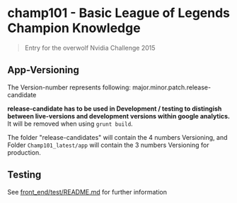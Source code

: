 # champ101 - Basic League of Legends Champion Knowledge

> Entry for the overwolf Nvidia Challenge 2015

## App-Versioning

The Version-number represents following:
major.minor.patch.release-candidate

**release-candidate has to be used in Development / testing to distingish between live-versions and development versions within google analytics.**
It will be removed when using ```grunt build```.

The folder "release-candidates" will contain the 4 numbers Versioning, and Folder ```Champ101_latest/app``` will contain the 3 numbers Versioning for production.

## Testing

See [front_end/test/README.md](front_end/test/README.md) for further information